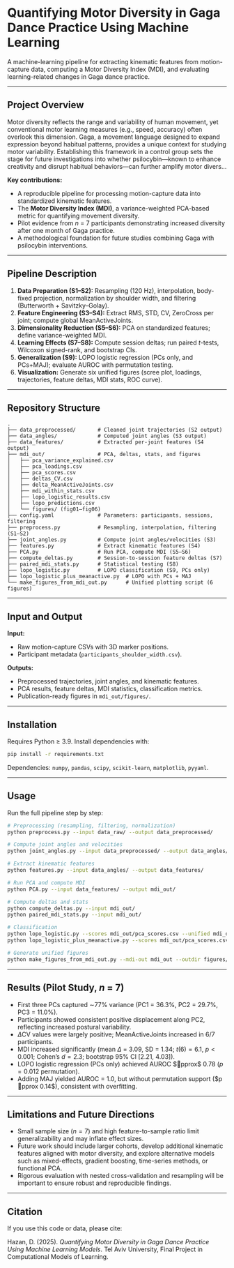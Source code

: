 # Quantifying Motor Diversity in Gaga Dance Practice Using Machine Learning

A machine-learning pipeline for extracting kinematic features from motion-capture data, computing a Motor Diversity Index (MDI), and evaluating learning-related changes in Gaga dance practice.

---

## Project Overview
Motor diversity reflects the range and variability of human movement, yet conventional motor learning measures (e.g., speed, accuracy) often overlook this dimension. Gaga, a movement language designed to expand expression beyond habitual patterns, provides a unique context for studying motor variability. Establishing this framework in a control group sets the stage for future investigations into whether psilocybin—known to enhance creativity and disrupt habitual behaviors—can further amplify motor divers...

**Key contributions:**
- A reproducible pipeline for processing motion-capture data into standardized kinematic features.  
- The **Motor Diversity Index (MDI)**, a variance-weighted PCA-based metric for quantifying movement diversity.  
- Pilot evidence from *n* = 7 participants demonstrating increased diversity after one month of Gaga practice.  
- A methodological foundation for future studies combining Gaga with psilocybin interventions.  

---

## Pipeline Description
1. **Data Preparation (S1–S2):** Resampling (120 Hz), interpolation, body-fixed projection, normalization by shoulder width, and filtering (Butterworth + Savitzky–Golay).  
2. **Feature Engineering (S3–S4):** Extract RMS, STD, CV, ZeroCross per joint; compute global MeanActiveJoints.  
3. **Dimensionality Reduction (S5–S6):** PCA on standardized features; define variance-weighted MDI.  
4. **Learning Effects (S7–S8):** Compute session deltas; run paired $t$-tests, Wilcoxon signed-rank, and bootstrap CIs.  
5. **Generalization (S9):** LOPO logistic regression (PCs only, and PCs+MAJ); evaluate AUROC with permutation testing.  
6. **Visualization:** Generate six unified figures (scree plot, loadings, trajectories, feature deltas, MDI stats, ROC curve).  

---

## Repository Structure
```
.
├── data_preprocessed/       # Cleaned joint trajectories (S2 output)
├── data_angles/             # Computed joint angles (S3 output)
├── data_features/           # Extracted per-joint features (S4 output)
├── mdi_out/                 # PCA, deltas, stats, and figures
│   ├── pca_variance_explained.csv
│   ├── pca_loadings.csv
│   ├── pca_scores.csv
│   ├── deltas_CV.csv
│   ├── delta_MeanActiveJoints.csv
│   ├── mdi_within_stats.csv
│   ├── lopo_logistic_results.csv
│   ├── lopo_predictions.csv
│   └── figures/ (fig01–fig06)
├── config.yaml              # Parameters: participants, sessions, filtering
├── preprocess.py            # Resampling, interpolation, filtering (S1–S2)
├── joint_angles.py          # Compute joint angles/velocities (S3)
├── features.py              # Extract kinematic features (S4)
├── PCA.py                   # Run PCA, compute MDI (S5–S6)
├── compute_deltas.py        # Session-to-session feature deltas (S7)
├── paired_mdi_stats.py      # Statistical testing (S8)
├── lopo_logistic.py         # LOPO classification (S9, PCs only)
├── lopo_logistic_plus_meanactive.py  # LOPO with PCs + MAJ
└── make_figures_from_mdi_out.py      # Unified plotting script (6 figures)
```

---

## Input and Output
**Input:**
- Raw motion-capture CSVs with 3D marker positions.  
- Participant metadata (`participants_shoulder_width.csv`).  

**Outputs:**
- Preprocessed trajectories, joint angles, and kinematic features.  
- PCA results, feature deltas, MDI statistics, classification metrics.  
- Publication-ready figures in `mdi_out/figures/`.  

---

## Installation
Requires Python ≥ 3.9. Install dependencies with:  
```bash
pip install -r requirements.txt
```  

Dependencies: `numpy`, `pandas`, `scipy`, `scikit-learn`, `matplotlib`, `pyyaml`.  

---

## Usage
Run the full pipeline step by step:  
```bash
# Preprocessing (resampling, filtering, normalization)
python preprocess.py --input data_raw/ --output data_preprocessed/

# Compute joint angles and velocities
python joint_angles.py --input data_preprocessed/ --output data_angles/

# Extract kinematic features
python features.py --input data_angles/ --output data_features/

# Run PCA and compute MDI
python PCA.py --input data_features/ --output mdi_out/

# Compute deltas and stats
python compute_deltas.py --input mdi_out/
python paired_mdi_stats.py --input mdi_out/

# Classification
python lopo_logistic.py --scores mdi_out/pca_scores.csv --unified mdi_out/unified_features.csv
python lopo_logistic_plus_meanactive.py --scores mdi_out/pca_scores.csv --unified mdi_out/unified_features.csv

# Generate unified figures
python make_figures_from_mdi_out.py --mdi-out mdi_out --outdir figures/
```  

---

## Results (Pilot Study, *n* = 7)
- First three PCs captured $\sim$77\% variance (PC1 = 36.3\%, PC2 = 29.7\%, PC3 = 11.0\%).  
- Participants showed consistent positive displacement along PC2, reflecting increased postural variability.  
- $\Delta$CV values were largely positive; MeanActiveJoints increased in 6/7 participants.  
- MDI increased significantly (mean $\Delta$ = 3.09, SD = 1.34; $t(6)=6.1$, $p<0.001$; Cohen’s $d=2.3$; bootstrap 95\% CI [2.21, 4.03]).  
- LOPO logistic regression (PCs only) achieved AUROC $pprox$ 0.78 ($p=0.012$ permutation).  
- Adding MAJ yielded AUROC = 1.0, but without permutation support ($p pprox 0.14$), consistent with overfitting.  

---

## Limitations and Future Directions
- Small sample size ($n=7$) and high feature-to-sample ratio limit generalizability and may inflate effect sizes.  
- Future work should include larger cohorts, develop additional kinematic features aligned with motor diversity, and explore alternative models such as mixed-effects, gradient boosting, time-series methods, or functional PCA.  
- Rigorous evaluation with nested cross-validation and resampling will be important to ensure robust and reproducible findings.  

---

## Citation
If you use this code or data, please cite:  

Hazan, D. (2025). *Quantifying Motor Diversity in Gaga Dance Practice Using Machine Learning Models*. Tel Aviv University, Final Project in Computational Models of Learning.
